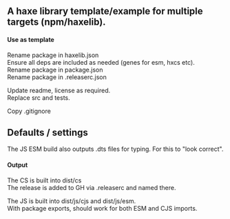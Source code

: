 ## A haxe library template/example for multiple targets (npm/haxelib).

#### Use as template

Rename package in haxelib.json  
Ensure all deps are included as needed (genes for esm, hxcs etc).  
Rename package in package.json  
Rename package in .releaserc.json  

Update readme, license as required.  
Replace src and tests.

Copy .gitignore

## Defaults / settings

The JS ESM build also outputs .dts files for typing.
For this to "look correct".

#### Output

The CS is built into dist/cs  
The release is added to GH via .releaserc and named there. 

The JS is built into dist/js/cjs and dist/js/esm.  
With package exports, should work for both ESM and CJS imports.
